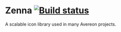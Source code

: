 [build-status]: https://github.com/avereon/zenna/workflows/CI/badge.svg "Build status"

# Zenna [![][build-status]](https://github.com/avereon/zenna/actions)

A scalable icon library used in many Avereon projects.
